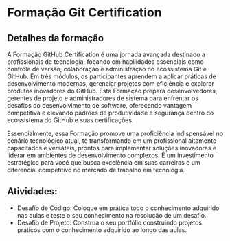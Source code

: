 # Formação Git Certification

## Detalhes da formação  

A Formação GitHub Certification é uma jornada avançada destinado a profissionais de tecnologia, focando em habilidades essenciais como controle de versão, colaboração e administração no ecossistema Git e GitHub. Em três módulos, os participantes aprendem a aplicar práticas de desenvolvimento modernas, gerenciar projetos com eficiência e explorar produtos inovadores do GitHub. Esta Formação prepara desenvolvedores, gerentes de projeto e administradores de sistema para enfrentar os desafios do desenvolvimento de software, oferecendo vantagem competitiva e elevando padrões de produtividade e segurança dentro do ecossistema do GitHub e suas certificações.  

Essencialmente, essa Formação promove uma proficiência indispensável no cenário tecnológico atual, te transformando em um profissional altamente capacitados e versáteis, prontos para implementar soluções inovadoras e liderar em ambientes de desenvolvimento complexos. É um investimento estratégico para você que busca excelência em suas carreiras e um diferencial competitivo no mercado de trabalho em tecnologia.  

## Atividades:  

 - Desafio de Código: Coloque em prática todo o conhecimento adquirido
   nas aulas e teste o seu conhecimento na resolução de um desafio.
 - Desafio de Projeto: Construa o seu portfólio construindo projetos
   práticos com o conhecimento adquirido ao longo das aulas.